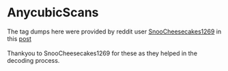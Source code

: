 # AnycubicScans

The tag dumps here were provided by reddit user <a href=https://www.reddit.com/user/SnooCheesecakes1269/>SnooCheesecakes1269</a> in this <a href=https://www.reddit.com/r/anycubic/comments/1g047ad/comment/m7237k8/>post</a><br>
<br>
Thankyou to SnooCheesecakes1269 for these as they helped in the decoding process.






